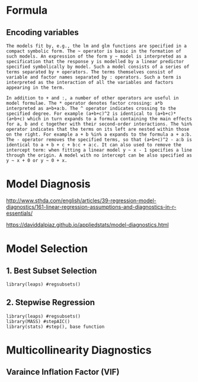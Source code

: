 # Formula 

## Encoding variables
```
The models fit by, e.g., the lm and glm functions are specified in a compact symbolic form. The ~ operator is basic in the formation of such models. An expression of the form y ~ model is interpreted as a specification that the response y is modelled by a linear predictor specified symbolically by model. Such a model consists of a series of terms separated by + operators. The terms themselves consist of variable and factor names separated by : operators. Such a term is interpreted as the interaction of all the variables and factors appearing in the term.

In addition to + and :, a number of other operators are useful in model formulae. The * operator denotes factor crossing: a*b interpreted as a+b+a:b. The ^ operator indicates crossing to the specified degree. For example (a+b+c)^2 is identical to (a+b+c)*(a+b+c) which in turn expands to a formula containing the main effects for a, b and c together with their second-order interactions. The %in% operator indicates that the terms on its left are nested within those on the right. For example a + b %in% a expands to the formula a + a:b. The - operator removes the specified terms, so that (a+b+c)^2 - a:b is identical to a + b + c + b:c + a:c. It can also used to remove the intercept term: when fitting a linear model y ~ x - 1 specifies a line through the origin. A model with no intercept can be also specified as y ~ x + 0 or y ~ 0 + x.
```
# Model Diagnosis
http://www.sthda.com/english/articles/39-regression-model-diagnostics/161-linear-regression-assumptions-and-diagnostics-in-r-essentials/

https://daviddalpiaz.github.io/appliedstats/model-diagnostics.html

# Model Selection

## 1. Best Subset Selection
```
library(leaps) #regsubsets()
```
## 2. Stepwise Regression
```
library(leaps) #regsubsets()
library(MASS) #stepAIC()
library(stats) #step(), base function
```

# Multicollinearity Diagnostics

## Varaince Inflation Factor (VIF)



 
